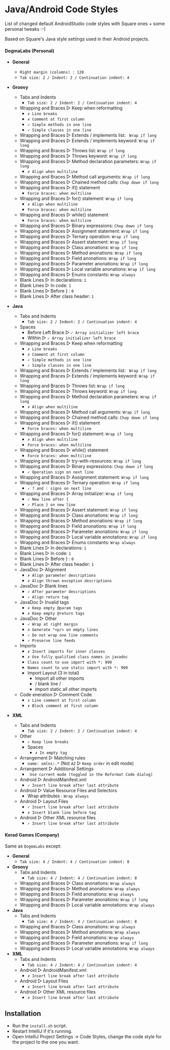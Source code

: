 Java/Android Code Styles
================

List of changed default AndroidStudio code styles with Square ones + some personal tweaks :-)

Based on Square's Java style settings used in their Android projects.

#### DogmaLabs (Personal)

* __General__
    * `Right margin (columns) : 120`
    * `Tab size: 2 / Indent: 2 / Continuation indent: 4`

* __Groovy__
    * Tabs and Indents
        * `Tab size: 2 / Indent: 2 / Continuation indent: 4`
    * Wrapping and Braces ▻ Keep when reformatting
        * `✗ Line breaks`
        * `✗ Comment at first column`
        * `✓ Simple methods in one line`
        * `✓ Simple classes in one line`
    * Wrapping and Braces ▻ Extends / implements list: ` Wrap if long`
    * Wrapping and Braces ▻ Extends / implements keyword: `Wrap if long`
    * Wrapping and Braces ▻ Throws list: `Wrap if long`
    * Wrapping and Braces ▻ Throws keyword: `Wrap if long`
    * Wrapping and Braces ▻ Method declaration parameters: `Wrap if long`
        * `✗ Align when multiline`
    * Wrapping and Braces ▻ Method call arguments: `Wrap if long`
    * Wrapping and Braces ▻ Chained method calls: `Chop down if long`
    * Wrapping and Braces ▻ if() statement
        * `Force braces: when multiline`
    * Wrapping and Braces ▻ for() statement: `Wrap if long`
        * `✗ Align when multiline`
        * `Force braces: when multiline`
    * Wrapping and Braces ▻ while() statement
        * `Force braces: when multiline`
    * Wrapping and Braces ▻ Binary expressions: `Chop down if long`
    * Wrapping and Braces ▻ Assignment statement: `Wrap if long`
    * Wrapping and Braces ▻ Ternary operation: `Wrap if long`
    * Wrapping and Braces ▻ Assert statement: `Wrap if long`
    * Wrapping and Braces ▻ Class anonations: `Wrap if long`
    * Wrapping and Braces ▻ Method anonations: `Wrap if long`
    * Wrapping and Braces ▻ Field anonations: `Wrap if long`
    * Wrapping and Braces ▻ Parameter anonations: `Wrap if long`
    * Wrapping and Braces ▻ Local variable anonations: `Wrap if long`
    * Wrapping and Braces ▻ Enums constants: `Wrap always`
    * Blank Lines ▻ In declarations: `1`
    * Blank Lines ▻ In code: `1`
    * Blank Lines ▻ Before } : `0`
    * Blank Lines ▻ After class header: `1`

* __Java__
    * Tabs and Indents
        * `Tab size: 2 / Indent: 2 / Continuation indent: 4`
    * Spaces
        * Before Left Brace ▻ `✓ Array initializer left brace`
        * Within ▻ `✓ Array initializer left brace`
    * Wrapping and Braces ▻ Keep when reformatting
        * `✗ Line breaks`
        * `✗ Comment at first column`
        * `✓ Simple methods in one line`
        * `✓ Simple classes in one line`
    * Wrapping and Braces ▻ Extends / implements list: ` Wrap if long`
    * Wrapping and Braces ▻ Extends / implements keyword: `Wrap if long`
    * Wrapping and Braces ▻ Throws list: `Wrap if long`
    * Wrapping and Braces ▻ Throws keyword: `Wrap if long`
    * Wrapping and Braces ▻ Method declaration parameters: `Wrap if long`
        * `✗ Align when multiline`
    * Wrapping and Braces ▻ Method call arguments: `Wrap if long`
    * Wrapping and Braces ▻ Chained method calls: `Chop down if long`
    * Wrapping and Braces ▻ if() statement
        * `Force braces: when multiline`
    * Wrapping and Braces ▻ for() statement: `Wrap if long`
        * `✗ Align when multiline`
        * `Force braces: when multiline`
    * Wrapping and Braces ▻ while() statement
        * `Force braces: when multiline`
    * Wrapping and Braces ▻ try-with-resources: `Wrap if long`
    * Wrapping and Braces ▻ Binary expressions: `Chop down if long`
        * `✓ Operation sign on next line`
    * Wrapping and Braces ▻ Assignment statement: `Wrap if long`
    * Wrapping and Braces ▻ Ternary operation: `Wrap if long`
        * `✓ ? and : signs on next line`
    * Wrapping and Braces ▻ Array initializer: `Wrap if long`
        * `✓ New line after {`
        * `✓ Place } on new line`
    * Wrapping and Braces ▻ Assert statement: `Wrap if long`
    * Wrapping and Braces ▻ Class anonations: `Wrap if long`
    * Wrapping and Braces ▻ Method anonations: `Wrap if long`
    * Wrapping and Braces ▻ Field anonations: `Wrap if long`
    * Wrapping and Braces ▻ Parameter anonations: `Wrap if long`
    * Wrapping and Braces ▻ Local variable annotations: `Wrap if long`
    * Wrapping and Braces ▻ Enums constants: `Wrap always`
    * Blank Lines ▻ In declarations: `1`
    * Blank Lines ▻ In code: `1`
    * Blank Lines ▻ Before } : `0`
    * Blank Lines ▻ After class header: `1`
    * JavaDoc ▻ Alignment
        * `✗ Align parameter descriptions`
        * `✗ Align thrown exception descriptions`
    * JavaDoc ▻ Blank lines
        * `✓ After parameter descriptions`
        * `✓ Align return tag`
    * JavaDoc ▻ Invalid tags
        * `✗ Keep empty @param tags`
        * `✗ Keep empty @return tags`
    * JavaDoc ▻ Other
        * `✓ Wrap at right margin`
        * `✗ Generate "<p/> on empty lines`
        * `✓ Do not wrap one line comments`
        * `✓ Preserve line feeds`
    * Imports
        * `✗ Insert imports for inner classes`
        * `✗ Use fully qualified class names in javadoc`
        * `Class count to use import with *: 999`
        * `Names count to use static import with *: 999`
        * Import Layout (3 in total)
            * Import all other imports
            * / blank line /
            * import static  all other imports
    * Code eneration ▻ Comment Code
        * `✗ Line comment at first column`
        * `✗ Block comment at first column`

* __XML__
    * Tabs and Indents
        * `Tab size: 2 / Indent: 2 / Continuation indent: 4`
    * Other
        * `✓ Keep line breaks`
        * Spaces
            * `✗ In empty tag`
    * Arrangement ▻ Matching rules
        * `name: xmlns:.*` (Not `AZ` ▻ `Keep order` in edit mode)
    * Arrangement ▻ Additional Settings
        * ` Use current mode (toggled in the Reformat Code dialog)`
    * Android ▻ AndroidManifest.xml
        * `✓ Insert line break after last attribute`
    * Android ▻ Value Resource Files and Selectors
        * Wrap attributes : `Wrap always`
    * Android ▻ Layout Files
        * `✓ Insert line break after last attribute`
        * `✗ Insert blank line before tag`
    * Android ▻ Other XML resource files
        * `✓ Insert line break after last attribute`

#### Kerad Games (Company)

Same as `DogmaLabs` except:

* __General__
    * `Tab size: 4 / Indent: 4 / Continuation indent: 8`
* __Groovy__
    * Tabs and Indents
        * `Tab size: 4 / Indent: 4 / Continuation indent: 8`
    * Wrapping and Braces ▻ Class anonations: `Wrap always`
    * Wrapping and Braces ▻ Method anonations: `Wrap always`
    * Wrapping and Braces ▻ Field anonations: `Wrap always`
    * Wrapping and Braces ▻ Parameter anonations: `Wrap if long`
    * Wrapping and Braces ▻ Local variable annotations: `Wrap always`
* __Java__
    * Tabs and Indents
        * `Tab size: 4 / Indent: 4 / Continuation indent: 8`
    * Wrapping and Braces ▻ Class anonations: `Wrap always`
    * Wrapping and Braces ▻ Method anonations: `Wrap always`
    * Wrapping and Braces ▻ Field anonations: `Wrap always`
    * Wrapping and Braces ▻ Parameter anonations: `Wrap if long`
    * Wrapping and Braces ▻ Local variable annotations: `Wrap always`
* __XML__
    * Tabs and Indents
        * `Tab size: 4 / Indent: 4 / Continuation indent: 4`
    * Android ▻ AndroidManifest.xml
        * `✗ Insert line break after last attribute`
    * Android ▻ Layout Files
        * `✗ Insert line break after last attribute`
     * Android ▻ Other XML resource files
        * `✗ Insert line break after last attribute`


Installation
------------

 * Run the `install.sh` script.
 * Restart IntelliJ if it's running.
 * Open IntelliJ Project Settings -> Code Styles, change the code style for the
   project to the one you want.
